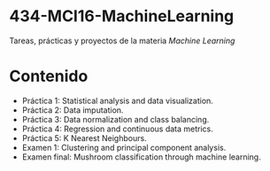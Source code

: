 # 434-MCI16-MachineLearning
Tareas, prácticas y proyectos de la materia _Machine Learning_

# Contenido
- Práctica 1: Statistical analysis and data visualization.
- Práctica 2: Data imputation.
- Práctica 3: Data normalization and class balancing.
- Práctica 4: Regression and continuous data metrics.
- Práctica 5: K Nearest Neighbours.
- Examen 1: Clustering and principal component analysis.
- Examen final: Mushroom classification through machine learning.
